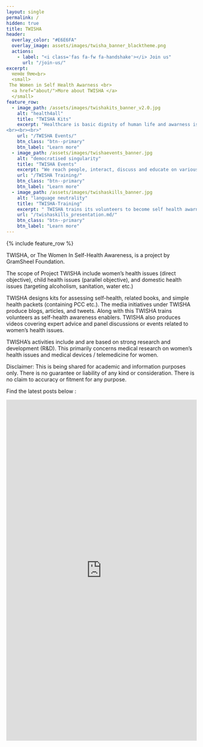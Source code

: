 ```yaml
---
layout: single
permalink: /
hidden: true
title: TWISHA
header:
  overlay_color: "#E6E6FA"
  overlay_image: assets/images/twisha_banner_blacktheme.png
  actions:
    - label: "<i class='fas fa-fw fa-handshake'></i> Join us"
      url: "/join-us/"
excerpt:
  स्वास्थेव त्विषा<br>
  <small>
 The Women in Self Health Awarness <br>
  <a href="about/">More about TWISHA </a>
  </small>
feature_row:
  - image_path: /assets/images/twishakits_banner_v2.0.jpg
    alt: "health4all"
    title: "TWISHA Kits"
    excerpt: "Healthcare is basic dignity of human life and awarness is the key to Health assessment and prevention of illnesses. This intiatives works towards developing awareness on women, child and community health issues and possible preventive measures along with some basic screening tools. TWISHA Kits include Self Assessing Kits, Health Kits Information Leaflets, guides and protocols.
<br><br><br>"
    url: "/TWISHA Events/"
    btn_class: "btn--primary"
    btn_label: "Learn more"
  - image_path: /assets/images/twishaevents_banner.jpg
    alt: "democratised singularity"
    title: "TWISHA Events"
    excerpt: "We reach people, interact, discuss and educate on various Women, Child, family and Community health aspects through Webinars, Symposium,Videos, Panel Discussions, Campaigns and more.<br><br><br>"
    url: "/TWISHA Training/"
    btn_class: "btn--primary"
    btn_label: "Learn more"
  - image_path: /assets/images/twishaskills_banner.jpg
    alt: "language neutrality"
    title: "TWISHA-Training"
    excerpt: " TWISHA trains its volunteers to become self health awarness enablers, these trainings equip them with neccessary skills to aid basic healthcare protocols also assist digi health and Telemedicine."
    url: "/twishaskills_presentation.md/"
    btn_class: "btn--primary"
    btn_label: "Learn more"      
---
```


{% include feature_row %}

TWISHA, or The Women In Self-Health Awareness, is a project by GramSheel Foundation. 

The scope of Project TWISHA include women’s health issues (direct objective), child health issues (parallel objective), and domestic health issues (targeting alcoholism, sanitation, water etc.)

TWISHA designs kits for assessing self-health, related books, and simple health packets (containing PCC etc.). The media initiatives under TWISHA produce blogs, articles, and tweets. Along with this TWISHA trains volunteers as self-health awareness enablers. TWISHA also produces videos covering expert advice and panel discussions or events related to women’s health issues.

TWISHA’s activities include and are based on strong research and development (R&D). This primarily concerns medical research on women’s health issues and medical devices / telemedicine for women.
 

Disclaimer: This is being shared for academic and information purposes only. There is no guarantee or liability of any kind or consideration. There is no claim to accuracy or fitment for any purpose.


Find the latest posts below :

<style>
.responsive-wrap iframe{ max-width: 100%;}
</style>
<div class="responsive-wrap" markdown="0">
<!-- this is the embed code provided by Google -->
<iframe src="https://www.facebook.com/plugins/page.php?href=https%3A%2F%2Fwww.facebook.com%2FTwisha-384439938650057&tabs=timeline&width=5000&height=900&small_header=true&adapt_container_width=true&hide_cover=true&show_facepile=true&appId" width="5000" height="900" style="border:none;overflow:hidden" scrolling="no" frameborder="0" allowfullscreen="true" allow="autoplay; clipboard-write; encrypted-media; picture-in-picture; web-share"></iframe>
</div>


